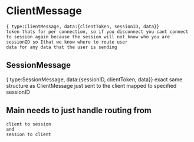 # ClientMessage

    { type:ClientMessage, data:{clientToken, sessionID, data}}
    token thats for per connection, so if you disconnect you cant connect to session again because the session will not know who you are
    sessionID so Ithat we know where to route user
    data for any data that the user is sending

## SessionMessage

   { type:SessionMessage, data:{sessionID, clientToken, data}}
    exact same structure as ClientMessage just sent to the client mapped to specified sessionID

## Main needs to just handle routing from

    client to session 
    and 
    session to client
